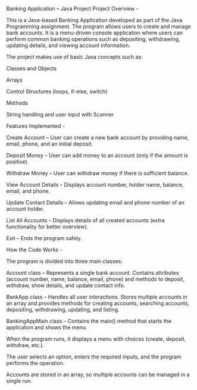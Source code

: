 Banking Application – Java Project
Project Overview -

This is a Java-based Banking Application developed as part of the Java Programming assignment.
The program allows users to create and manage bank accounts. It is a menu-driven console application where users can perform common banking operations such as depositing, withdrawing, updating details, and viewing account information.

The project makes use of basic Java concepts such as:

Classes and Objects

Arrays

Control Structures (loops, if-else, switch)

Methods

String handling and user input with Scanner

Features Implemented -

Create Account – User can create a new bank account by providing name, email, phone, and an initial deposit.

Deposit Money – User can add money to an account (only if the amount is positive).

Withdraw Money – User can withdraw money if there is sufficient balance.

View Account Details – Displays account number, holder name, balance, email, and phone.

Update Contact Details – Allows updating email and phone number of an account holder.

List All Accounts – Displays details of all created accounts (extra functionality for better overview).

Exit – Ends the program safely.

How the Code Works -

The program is divided into three main classes:

Account class – Represents a single bank account. Contains attributes (account number, name, balance, email, phone) and methods to deposit, withdraw, show details, and update contact info.

BankApp class – Handles all user interactions. Stores multiple accounts in an array and provides methods for creating accounts, searching accounts, depositing, withdrawing, updating, and listing.

BankingAppMain class – Contains the main() method that starts the application and shows the menu.

When the program runs, it displays a menu with choices (create, deposit, withdraw, etc.).

The user selects an option, enters the required inputs, and the program performs the operation.

Accounts are stored in an array, so multiple accounts can be managed in a single run.

